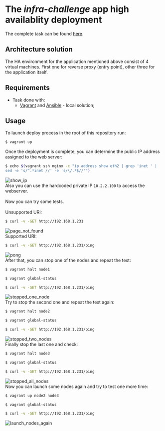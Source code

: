 # The *infra-challenge* app high availablity deployment

The complete task can be found [here](https://gitlab.com/salamachinas/infra-challenge/-/blob/master/README.md).

## Architecture solution
The HA environment for the application mentioned above consist of 4 virtual machines. First one for reverse proxy (entry point), other three for the application itself.

## Requirements
* Task done with:
  - [Vagrant](https://www.vagrantup.com) and [Ansible](https://www.ansible.com) - local solution;

## Usage
To launch deploy process in the root of this repository run:
```sh
$ vagrant up
```
Once the deployment is complete, you can determine the public IP address assigned to the web server:
```sh
$ echo $(vagrant ssh nginx -c "ip address show eth2 | grep 'inet ' |
sed -e 's/^.*inet //' -e 's/\/.*$//'")
```
![show_ip](https://user-images.githubusercontent.com/63558838/114105321-359efd00-98d5-11eb-96f8-650cda9198c3.png)<br/>
Also you can use the hardcoded private IP `10.2.2.100` to access the webserver.<br/><br/>
Now you can try some tests.
<br/><br/>Unsupported URI:
```sh
$ curl -v -GET http://192.168.1.231
```
![page_not_found](https://user-images.githubusercontent.com/63558838/114105334-3afc4780-98d5-11eb-9de5-4634d8ea6581.png)<br/>
Supported URI:
```sh
$ curl -v -GET http://192.168.1.231/ping
```
![pong](https://user-images.githubusercontent.com/63558838/114105346-42235580-98d5-11eb-892b-a364d4cf3ccb.png)<br/>
After that, you can stop one of the nodes and repeat the test:
```sh
$ vagrant halt node1

$ vagrant global-status

$ curl -v -GET http://192.168.1.231/ping
```
![stopped_one_node](https://user-images.githubusercontent.com/63558838/114105430-6717c880-98d5-11eb-95f2-42f5f1b4a05b.png)<br/>
Try to stop the second one and repeat the test again:
```sh
$ vagrant halt node2

$ vagrant global-status

$ curl -v -GET http://192.168.1.231/ping
```
![stopped_two_nodes](https://user-images.githubusercontent.com/63558838/114105414-5f582400-98d5-11eb-807d-a2e2a784bf27.png)<br/>
Finally stop the last one and check:
```sh
$ vagrant halt node3

$ vagrant global-status

$ curl -v -GET http://192.168.1.231/ping
```
![stopped_all_nodes](https://user-images.githubusercontent.com/63558838/114105424-62ebab00-98d5-11eb-8cc3-5ebfd0423a62.png)<br/>
Now you can launch some nodes again and try to test one more time:
```sh
$ vagrant up node2 node3

$ vagrant global-status

$ curl -v -GET http://192.168.1.231/ping
```
![launch_nodes_again](https://user-images.githubusercontent.com/63558838/114105451-6da64000-98d5-11eb-8f0b-1f25646898ee.png)
